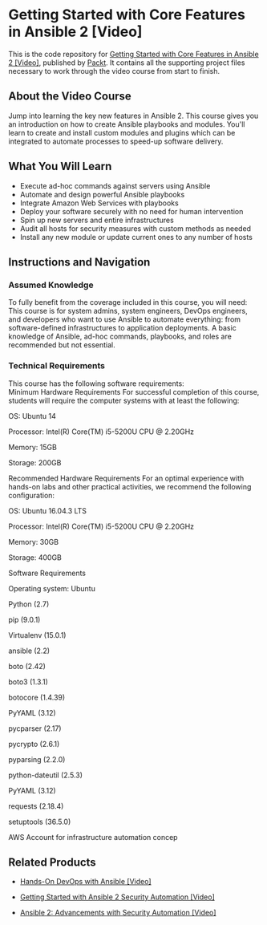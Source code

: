 # Getting Started with Core Features in Ansible 2 [Video]
This is the code repository for [Getting Started with Core Features in Ansible 2 [Video]](https://www.packtpub.com/networking-and-servers/getting-started-core-features-ansible-2-video?utm_source=github&utm_medium=repository&utm_campaign=9781786468789), published by [Packt](https://www.packtpub.com/?utm_source=github). It contains all the supporting project files necessary to work through the video course from start to finish.
## About the Video Course
Jump into learning the key new features in Ansible 2. This course gives you an introduction on how to create Ansible playbooks and modules. You'll learn to create and install custom modules and plugins which can be integrated to automate processes to speed-up software delivery.

<H2>What You Will Learn</H2>
<DIV class=book-info-will-learn-text>
<UL>
<LI>Execute ad-hoc commands against servers using Ansible 
<LI>Automate and design powerful Ansible playbooks 
<LI>Integrate Amazon Web Services with playbooks 
<LI>Deploy your software securely with no need for human intervention 
<LI>Spin up new servers and entire infrastructures 
<LI>Audit all hosts for security measures with custom methods as needed 
<LI>Install any new module or update current ones to any number of hosts </LI></UL></DIV>

## Instructions and Navigation
### Assumed Knowledge
To fully benefit from the coverage included in this course, you will need:<br/>
This course is for system admins, system engineers, DevOps engineers, and developers who want to use Ansible to automate everything: from software-defined infrastructures to application deployments. A basic knowledge of Ansible, ad-hoc commands, playbooks, and roles are recommended but not essential.
### Technical Requirements
This course has the following software requirements:<br/>
Minimum Hardware Requirements
For successful completion of this course, students will require the computer systems with at least the following:


OS: Ubuntu 14



Processor: Intel(R) Core(TM) i5-5200U CPU @ 2.20GHz



Memory: 15GB



Storage: 200GB


Recommended Hardware Requirements
For an optimal experience with hands-on labs and other practical activities, we recommend the following configuration:


OS: Ubuntu 16.04.3 LTS



Processor: Intel(R) Core(TM) i5-5200U CPU @ 2.20GHz



Memory: 30GB



Storage: 400GB


Software Requirements

Operating system: Ubuntu



Python (2.7)



pip (9.0.1)



Virtualenv (15.0.1)



ansible (2.2)



boto (2.42)



boto3 (1.3.1)



botocore (1.4.39)



PyYAML (3.12)



pycparser (2.17)



pycrypto (2.6.1)



pyparsing (2.2.0)



python-dateutil (2.5.3)



PyYAML (3.12)



requests (2.18.4)



setuptools (36.5.0)



AWS Account for infrastructure automation concep

## Related Products
* [Hands-On DevOps with Ansible [Video]](https://www.packtpub.com/virtualization-and-cloud/hands-devops-ansible-video?utm_source=github&utm_medium=repository&utm_campaign=9781789344622)

* [Getting Started with Ansible 2 Security Automation [Video]](https://www.packtpub.com/virtualization-and-cloud/getting-started-ansible-2-security-automation-video?utm_source=github&utm_medium=repository&utm_campaign=9781788390378)

* [Ansible 2: Advancements with Security Automation [Video]](https://www.packtpub.com/networking-and-servers/ansible-2-advancements-security-automation-video?utm_source=github&utm_medium=repository&utm_campaign=9781788478847)

